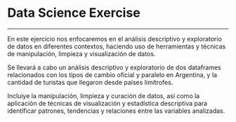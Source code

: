 # Data Science Exercise
---
En este ejercicio nos enfocaremos en el análisis descriptivo y exploratorio
de datos en diferentes contextos, haciendo uso de herramientas y técnicas de manipulación,
limpieza y visualización de datos. 

Se llevará a cabo un análisis descriptivo y exploratorio de dos dataframes
relacionados con los tipos de cambio oficial y paralelo en Argentina, y la cantidad de turistas que
llegaron desde países limítrofes.

Incluiye la manipulación, limpieza y curación de datos, así como la aplicación de
técnicas de visualización y estadística descriptiva para identificar patrones, tendencias y relaciones
entre las variables analizadas.


